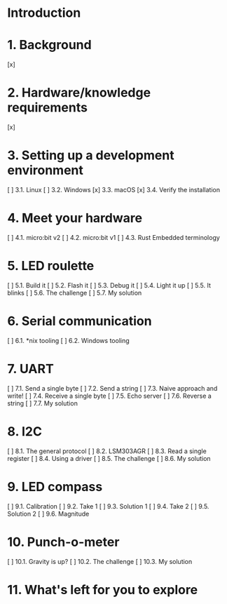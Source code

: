 # Introduction

# 1. Background
[x] 
 
# 2. Hardware/knowledge requirements
[x] 
 
# 3. Setting up a development environment
[ ] 3.1. Linux
[ ] 3.2. Windows
[x] 3.3. macOS
[x] 3.4. Verify the installation

# 4. Meet your hardware
[ ] 4.1. micro:bit v2
[ ] 4.2. micro:bit v1
[ ] 4.3. Rust Embedded terminology

# 5. LED roulette
[ ] 5.1. Build it
[ ] 5.2. Flash it
[ ] 5.3. Debug it
[ ] 5.4. Light it up
[ ] 5.5. It blinks
[ ] 5.6. The challenge
[ ] 5.7. My solution

# 6. Serial communication
[ ] 6.1. *nix tooling
[ ] 6.2. Windows tooling

# 7. UART
[ ] 7.1. Send a single byte
[ ] 7.2. Send a string
[ ] 7.3. Naive approach and write!
[ ] 7.4. Receive a single byte
[ ] 7.5. Echo server
[ ] 7.6. Reverse a string
[ ] 7.7. My solution

# 8. I2C
[ ] 8.1. The general protocol
[ ] 8.2. LSM303AGR
[ ] 8.3. Read a single register
[ ] 8.4. Using a driver
[ ] 8.5. The challenge
[ ] 8.6. My solution

# 9. LED compass
[ ] 9.1. Calibration
[ ] 9.2. Take 1
[ ] 9.3. Solution 1
[ ] 9.4. Take 2
[ ] 9.5. Solution 2
[ ] 9.6. Magnitude

# 10. Punch-o-meter
[ ] 10.1. Gravity is up?
[ ] 10.2. The challenge
[ ] 10.3. My solution

# 11. What's left for you to explore